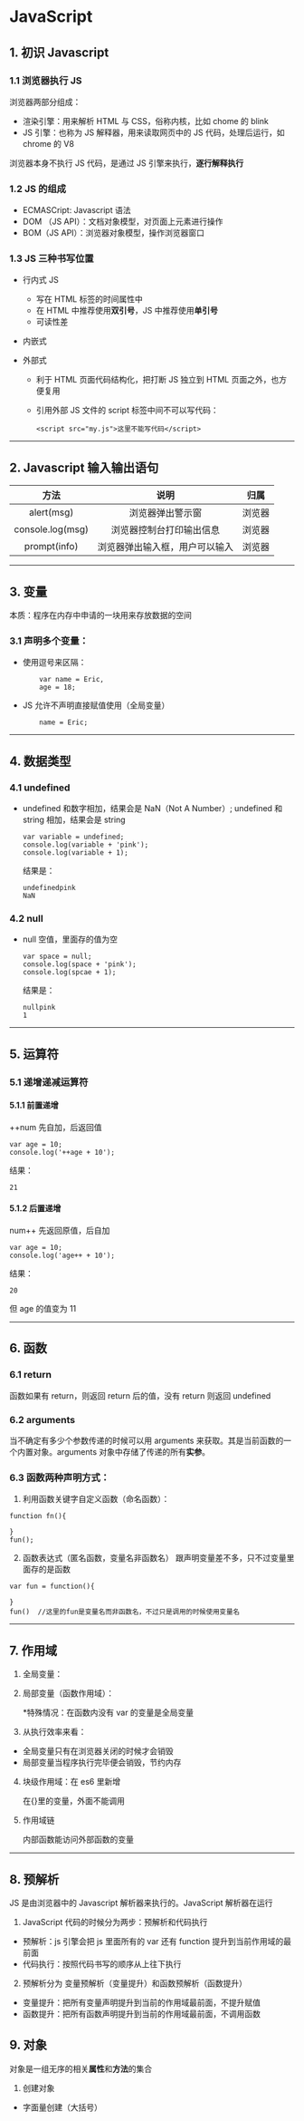 # JavaScript

## 1. 初识 Javascript

### 1.1 浏览器执行 JS

浏览器两部分组成：

- 渲染引擎：用来解析 HTML 与 CSS，俗称内核，比如 chome 的 blink
- JS 引擎：也称为 JS 解释器，用来读取网页中的 JS 代码，处理后运行，如 chrome 的 V8

浏览器本身不执行 JS 代码，是通过 JS 引擎来执行，**逐行解释执行**

### 1.2 JS 的组成

- ECMASCript: Javascript 语法
- DOM （JS API）：文档对象模型，对页面上元素进行操作
- BOM（JS API）：浏览器对象模型，操作浏览器窗口

### 1.3 JS 三种书写位置

- 行内式 JS

  - 写在 HTML 标签的时间属性中
  - 在 HTML 中推荐使用**双引号**，JS 中推荐使用**单引号**
  - 可读性差

- 内嵌式

- 外部式

  - 利于 HTML 页面代码结构化，把打断 JS 独立到 HTML 页面之外，也方便复用
  - 引用外部 JS 文件的 script 标签中间不可以写代码：

    ```
    <script src="my.js">这里不能写代码</script>
    ```

---

## 2. Javascript 输入输出语句

|       方法       |              说明              |  归属  |
| :--------------: | :----------------------------: | :----: |
|    alert(msg)    |        浏览器弹出警示窗        | 浏览器 |
| console.log(msg) |    浏览器控制台打印输出信息    | 浏览器 |
|   prompt(info)   | 浏览器弹出输入框，用户可以输入 | 浏览器 |

---

## 3. 变量

本质：程序在内存中申请的一块用来存放数据的空间

### 3.1 声明多个变量：

- 使用逗号来区隔：

  ```
      var name = Eric,
      age = 18;
  ```

- JS 允许不声明直接赋值使用（全局变量）
  ```
      name = Eric;
  ```

---

## 4. 数据类型

### 4.1 undefined

- undefined 和数字相加，结果会是 NaN（Not A Number）;
  undefined 和 string 相加，结果会是 string

  ```
  var variable = undefined;
  console.log(variable + 'pink');
  console.log(variable + 1);
  ```

  结果是：

  ```
  undefinedpink
  NaN
  ```

### 4.2 null

- null 空值，里面存的值为空

  ```
  var space = null;
  console.log(space + 'pink');
  console.log(spcae + 1);
  ```

  结果是：

  ```
  nullpink
  1
  ```

---

## 5. 运算符

### 5.1 递增递减运算符

#### 5.1.1 前置递增

++num 先自加，后返回值

```
var age = 10;
console.log('++age + 10');
```

结果：

```
21
```

#### 5.1.2 后置递增

num++ 先返回原值，后自加

```
var age = 10;
console.log('age++ + 10');
```

结果：

```
20
```

但 age 的值变为 11

---

## 6. 函数

### 6.1 return

函数如果有 return，则返回 return 后的值，没有 return 则返回 undefined

### 6.2 arguments

当不确定有多少个参数传递的时候可以用 arguments 来获取。其是当前函数的一个内置对象。arguments 对象中存储了传递的所有**实参**。

### 6.3 函数两种声明方式：

1. 利用函数关键字自定义函数（命名函数）：

```
function fn(){

}
fun();
```

2. 函数表达式（匿名函数，变量名非函数名）
   跟声明变量差不多，只不过变量里面存的是函数

```
var fun = function(){

}
fun()  //这里的fun是变量名而非函数名，不过只是调用的时候使用变量名
```

---

## 7. 作用域

1. 全局变量：

2. 局部变量（函数作用域）：

   \*特殊情况：在函数内没有 var 的变量是全局变量

3. 从执行效率来看：

- 全局变量只有在浏览器关闭的时候才会销毁
- 局部变量当程序执行完毕便会销毁，节约内存

4. 块级作用域：在 es6 里新增

   在{}里的变量，外面不能调用

5. 作用域链

   内部函数能访问外部函数的变量

---

## 8. 预解析

JS 是由浏览器中的 Javascript 解析器来执行的。JavaScript 解析器在运行

1. JavaScript 代码的时候分为两步：预解析和代码执行

- 预解析：js 引擎会把 js 里面所有的 var 还有 function 提升到当前作用域的最前面
- 代码执行：按照代码书写的顺序从上往下执行

2. 预解析分为 变量预解析（变量提升）和函数预解析（函数提升）

- 变量提升：把所有变量声明提升到当前的作用域最前面，不提升赋值
- 函数提升：把所有函数声明提升到当前的作用域最前面，不调用函数

## 9. 对象

对象是一组无序的相关**属性**和**方法**的集合

1. 创建对象

- 字面量创建（大括号）
